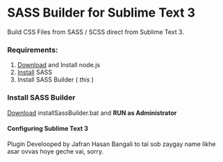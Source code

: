 # SASS Builder for Sublime Text 3

Build CSS Files from SASS / SCSS direct from Sublime Text 3.



### **Requirements:** 

1. [Download](https://nodejs.org/en/download/)  and Install node.js 
2. [Install](https://sass-lang.com/install) SASS
3. Install SASS Builder ( *this* )



### Install SASS Builder

[Download](https://github.com/imjafran/SASS-builder-for-Sublime-Text-3-) installSassBuilder.bat and **RUN as Administrator** 



#### Configuring Sublime Text 3




Plugin Develooped by 
Jafran Hasan
Bangali to tai sob zaygay name likhe asar ovvas hoye geche vai, sorry.
